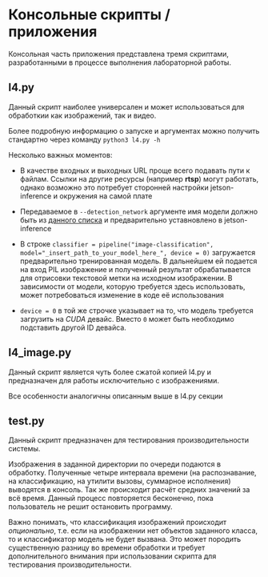 # Консольные скрипты / приложения

Консольная часть приложения представлена тремя скриптами, разработанными в процессе выполнения лабораторной работы.

## l4.py

Данный скрипт наиболее универсален и может использоваться для обработкии как изображений, так и видео.

Более подробную информацию о запуске и аргументах можно получить стандартно через команду `python3 l4.py -h`

Несколько важных моментов:

- В качестве входных и выходных URL проще всего подавать пути к файлам. Ссылки на другие ресурсы (например **rtsp**) могут работать, однако возможно это потребует сторонней настройки jetson-inference и окружения на самой плате

- Передаваемое в `--detection_network` аргументе имя модели должно быть из [данного списка](https://github.com/dusty-nv/jetson-inference/blob/master/docs/detectnet-console-2.md#pre-trained-detection-models-available) и предварительно уставновлено в jetson-inference

- В строке `classifier = pipeline("image-classification", model="_insert_path_to_your_model_here_", device = 0)` загружается предварительно тренированная модель. В дальнейшем ей подается на вход PIL изображение и полученный результат обрабатывается для отрисовки текстовой метки на исходном изображении. В зависимости от модели, которую требуется здесь использовать, может потребоваться изменение в коде её использования

- `device = 0` в той же строчке указывает на то, что модель требуется загрузить на *CUDA* девайс. Вместо `0` может быть необходимо подставить другой ID девайса.

## l4_image.py

Данный скрипт является чуть более сжатой копией l4.py и предназначен для работы исключительно с изображениями.

Все особенности аналогичны описанным выше в l4.py секции

## test.py

Данный скрипт предназначен для тестирования производительности системы.

Изображения в заданной директории по очереди подаются в обработку. Полученные четыре интервала времени (на распознавание, на классификацию, на утилити вызовы, суммарное исполнения) выводятся в консоль. Так же происходит расчёт средних значений за всё время. Данный процесс повторяется бесконечно, пока пользователь не решит остановить программу.

Важно понимать, что классификация изображений происходит *опционально*, т.е. если на изображении нет объектов заданного класса, то и классификатор модель не будет вызвана. Это может породить существенную разницу во времени обработки и требует дополнительного внимания при использовании скрипта для тестирования производительности.